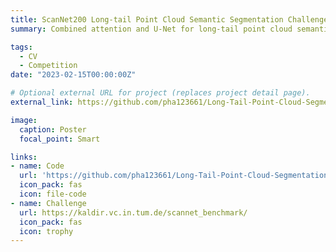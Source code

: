 ```yaml
---
title: ScanNet200 Long-tail Point Cloud Semantic Segmentation Challenge 2022
summary: Combined attention and U-Net for long-tail point cloud semantic segmentation. Voted 1st place in the Challenge for best novelty and poster presentation.

tags:
  - CV
  - Competition
date: "2023-02-15T00:00:00Z"

# Optional external URL for project (replaces project detail page).
external_link: https://github.com/pha123661/Long-Tail-Point-Cloud-Segmentation

image:
  caption: Poster
  focal_point: Smart

links:
- name: Code
  url: 'https://github.com/pha123661/Long-Tail-Point-Cloud-Segmentation'
  icon_pack: fas
  icon: file-code
- name: Challenge
  url: https://kaldir.vc.in.tum.de/scannet_benchmark/
  icon_pack: fas
  icon: trophy
---
```


